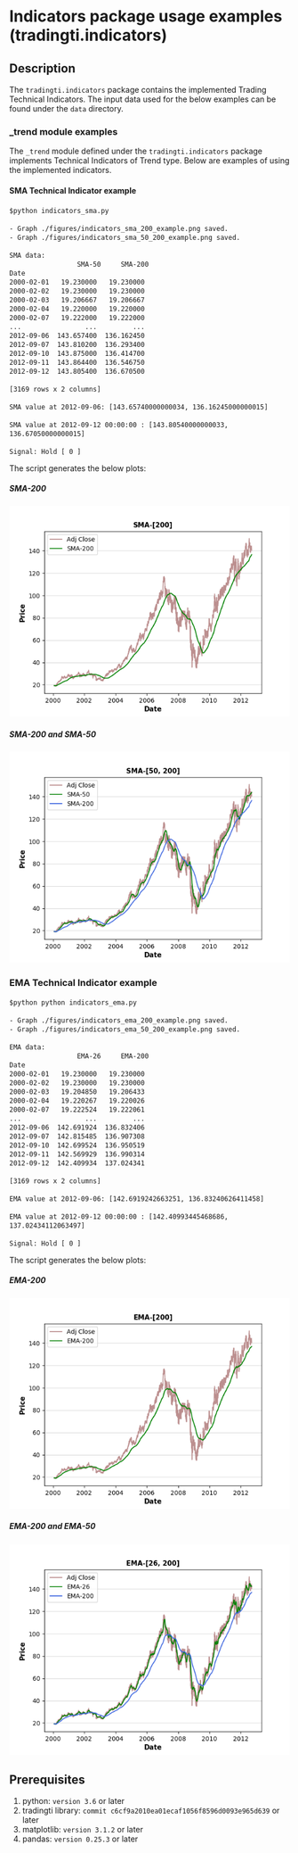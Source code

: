 # Indicators package usage examples (tradingti.indicators)
## Description
The `tradingti.indicators` package contains the implemented Trading Technical Indicators. The input data used for the below examples can be found under the `data` directory.

### _trend module examples
The `_trend` module defined under the `tradingti.indicators` package implements Technical Indicators of Trend type. Below are examples of using the implemented indicators.

#### SMA Technical Indicator example
```
$python indicators_sma.py

- Graph ./figures/indicators_sma_200_example.png saved.
- Graph ./figures/indicators_sma_50_200_example.png saved.

SMA data:
                 SMA-50     SMA-200
Date
2000-02-01   19.230000   19.230000
2000-02-02   19.230000   19.230000
2000-02-03   19.206667   19.206667
2000-02-04   19.220000   19.220000
2000-02-07   19.222000   19.222000
...                ...         ...
2012-09-06  143.657400  136.162450
2012-09-07  143.810200  136.293400
2012-09-10  143.875000  136.414700
2012-09-11  143.864400  136.546750
2012-09-12  143.805400  136.670500

[3169 rows x 2 columns]

SMA value at 2012-09-06: [143.65740000000034, 136.16245000000015]

SMA value at 2012-09-12 00:00:00 : [143.80540000000033, 136.67050000000015]

Signal: Hold [ 0 ]
```

The script generates the below plots:

##### SMA-200
![](./figures/indicators_sma_200_example.png?raw=true)

##### SMA-200 and SMA-50
![](./figures/indicators_sma_50_200_example.png?raw=true)

### EMA Technical Indicator example
```
$python python indicators_ema.py

- Graph ./figures/indicators_ema_200_example.png saved.
- Graph ./figures/indicators_ema_50_200_example.png saved.

EMA data:
                 EMA-26     EMA-200
Date
2000-02-01   19.230000   19.230000
2000-02-02   19.230000   19.230000
2000-02-03   19.204850   19.206433
2000-02-04   19.220267   19.220026
2000-02-07   19.222524   19.222061
...                ...         ...
2012-09-06  142.691924  136.832406
2012-09-07  142.815485  136.907308
2012-09-10  142.699524  136.950519
2012-09-11  142.569929  136.990314
2012-09-12  142.409934  137.024341

[3169 rows x 2 columns]

EMA value at 2012-09-06: [142.6919242663251, 136.83240626411458]

EMA value at 2012-09-12 00:00:00 : [142.40993445468686, 137.02434112063497]

Signal: Hold [ 0 ]
```

The script generates the below plots:

##### EMA-200
![](./figures/indicators_ema_200_example.png?raw=true)

##### EMA-200 and EMA-50
![](./figures/indicators_ema_50_200_example.png?raw=true)


## Prerequisites
1. python: `version 3.6` or later
2. tradingti library: `commit c6cf9a2010ea01ecaf1056f8596d0093e965d639` or later
3. matplotlib: `version 3.1.2` or later
4. pandas: `version 0.25.3` or later


